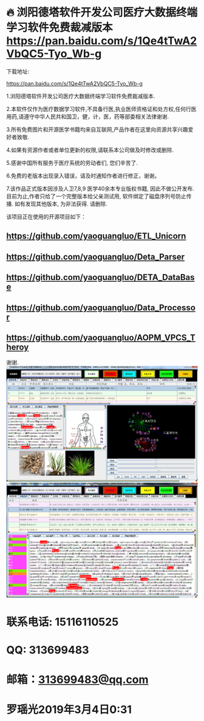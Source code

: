 # 🔥 浏阳德塔软件开发公司医疗大数据终端学习软件免费裁减版本 https://pan.baidu.com/s/1Qe4tTwA2VbQC5-Tyo_Wb-g


下载地址:

https://pan.baidu.com/s/1Qe4tTwA2VbQC5-Tyo_Wb-g

1.浏阳德塔软件开发公司医疗大数据终端学习软件免费裁减版本.

2.本软件仅作为医疗数据学习软件,不具备行医,执业医师资格证和处方权,任何行医用药,请遵守中华人民共和国卫，健，计，医，药等部委相关法律谢谢.

3.所有免费图片和开源医学书籍均来自互联网,产品作者在这里向资源共享兴趣爱好者致敬.

4.如果有资源作者或者单位更新的权限,请联系本公司做及时修改或删除.

5.感谢中国所有服务于医疗系统的劳动者们, 您们辛苦了.

6.免费的老版本出现录入错误，请及时通知作者进行修正，谢谢。

7.该作品正式版本因涉及人卫7,8,9 医学40余本专业版权书籍, 因此不做公开发布. 目前为止,作者只给了一个完整版本给父亲测试用, 软件绑定了磁盘序列号防止传播. 
如有发现其他版本, 为非法获得. 请删除. 

该项目正在使用的开源项目如下：
## https://github.com/yaoguangluo/ETL_Unicorn
## https://github.com/yaoguangluo/Deta_Parser
## https://github.com/yaoguangluo/DETA_DataBase
## https://github.com/yaoguangluo/Data_Processor
## https://github.com/yaoguangluo/AOPM_VPCS_Theroy

谢谢.
![实例](https://github.com/yaoguangluo/Deta_Medcine/blob/master/1.png)
![实例](https://github.com/yaoguangluo/Deta_Medcine/blob/master/2.png)
# 联系电话: 15116110525
# QQ: 313699483
# 邮箱：313699483@qq.com
# 罗瑶光2019年3月4日0:31
